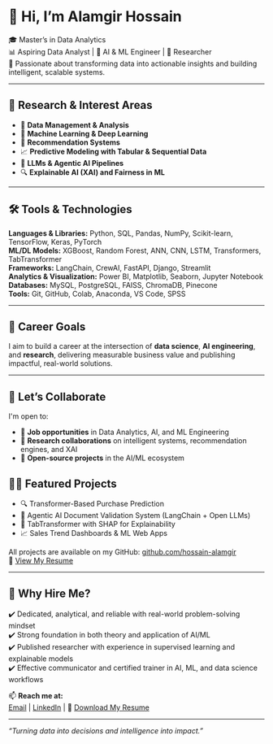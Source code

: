 # 👋 Hi, I’m Alamgir Hossain

🎓 Master’s in Data Analytics  
📊 Aspiring Data Analyst | 🤖 AI & ML Engineer | 🧪 Researcher  
📍 Passionate about transforming data into actionable insights and building intelligent, scalable systems.

---

## 🧠 Research & Interest Areas  
- 📌 **Data Management & Analysis**  
- 🤖 **Machine Learning & Deep Learning**  
- 🎯 **Recommendation Systems**  
- 📈 **Predictive Modeling with Tabular & Sequential Data**  
- 🧠 **LLMs & Agentic AI Pipelines**  
- 🔍 **Explainable AI (XAI) and Fairness in ML**

---

## 🛠️ Tools & Technologies  
**Languages & Libraries:** Python, SQL, Pandas, NumPy, Scikit-learn, TensorFlow, Keras, PyTorch  
**ML/DL Models:** XGBoost, Random Forest, ANN, CNN, LSTM, Transformers, TabTransformer  
**Frameworks:** LangChain, CrewAI, FastAPI, Django, Streamlit  
**Analytics & Visualization:** Power BI, Matplotlib, Seaborn, Jupyter Notebook  
**Databases:** MySQL, PostgreSQL, FAISS, ChromaDB, Pinecone  
**Tools:** Git, GitHub, Colab, Anaconda, VS Code, SPSS

---

## 🎯 Career Goals  
I aim to build a career at the intersection of **data science**, **AI engineering**, and **research**, delivering measurable business value and publishing impactful, real-world solutions.

---

## 🤝 Let’s Collaborate  
I'm open to:
- 💼 **Job opportunities** in Data Analytics, AI, and ML Engineering  
- 🔬 **Research collaborations** on intelligent systems, recommendation engines, and XAI  
- 🧠 **Open-source projects** in the AI/ML ecosystem

## 🧑‍💻 Featured Projects
- 🔍 Transformer-Based Purchase Prediction  
- 📄 Agentic AI Document Validation System (LangChain + Open LLMs)  
- 🧠 TabTransformer with SHAP for Explainability  
- 📈 Sales Trend Dashboards & ML Web Apps

All projects are available on my GitHub: [github.com/hossain-alamgir](https://github.com/hossain-alamgir)  
📄 [View My Resume](https://drive.google.com/file/d/1b3ARyI00f4c2F0j_uSJQG5Nj9oZAwitN/view)

---

## 💬 Why Hire Me?

✔️ Dedicated, analytical, and reliable with real-world problem-solving mindset  
✔️ Strong foundation in both theory and application of AI/ML  
✔️ Published researcher with experience in supervised learning and explainable models  
✔️ Effective communicator and certified trainer in AI, ML, and data science workflows


📫 **Reach me at:**  
[Email](mailto:alamgirhossain9@gmail.com) | [LinkedIn](https://www.linkedin.com/in/alamgir-hossain-54b4b0223/) | 
📄 [Download My Resume](https://drive.google.com/file/d/1b3ARyI00f4c2F0j_uSJQG5Nj9oZAwitN/view)

---

_“Turning data into decisions and intelligence into impact.”_
